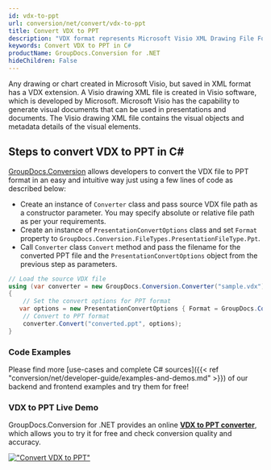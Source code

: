 ```yaml
---
id: vdx-to-ppt
url: conversion/net/convert/vdx-to-ppt
title: Convert VDX to PPT
description: "VDX format represents Microsoft Visio XML Drawing File Format with .vdx extension. Learn how to convert VDX to PPT file programmatically in C# language using GroupDocs.Conversion for .NET library."
keywords: Convert VDX to PPT in C#
productName: GroupDocs.Conversion for .NET
hideChildren: False
---
```


Any drawing or chart created in Microsoft Visio, but saved in XML format has a VDX extension. A Visio drawing XML file is created in Visio software, which is developed by Microsoft. Microsoft Visio has the capability to generate visual documents that can be used in presentations and documents. The Visio drawing XML file contains the visual objects and metadata details of the visual elements.

## Steps to convert VDX to PPT in C#

[GroupDocs.Conversion](https://products.groupdocs.com/conversion/net) allows developers to convert the VDX file to PPT format in an easy and intuitive way just using a few lines of code as described below:

* Create an instance of `Converter` class and pass source VDX file path as a constructor parameter. You may specify absolute or relative file path as per your requirements. 
* Create an instance of `PresentationConvertOptions` class and set `Format` property to `GroupDocs.Conversion.FileTypes.PresentationFileType.Ppt`.
* Call `Converter` class `Convert` method and pass the filename for the converted PPT file and the `PresentationConvertOptions` object from the previous step as parameters.

```csharp
// Load the source VDX file
using (var converter = new GroupDocs.Conversion.Converter("sample.vdx"))
{
    // Set the convert options for PPT format
   var options = new PresentationConvertOptions { Format = GroupDocs.Conversion.FileTypes.PresentationFileType.Ppt };
    // Convert to PPT format
    converter.Convert("converted.ppt", options);
}
```

### Code Examples

Please find more [use-cases and complete C# sources]({{< ref "conversion/net/developer-guide/examples-and-demos.md" >}}) of our backend and frontend examples and try them for free!

### VDX to PPT Live Demo

GroupDocs.Conversion for .NET provides an online [**VDX to PPT converter**](https://products.groupdocs.app/conversion/vdx-to-ppt), which allows you to try it for free and check conversion quality and accuracy.

[!["Convert VDX to PPT"](conversion/net/images/convert-to-ppt/convert-vdx-to-ppt.png)](https://products.groupdocs.app/conversion/vdx-to-ppt)